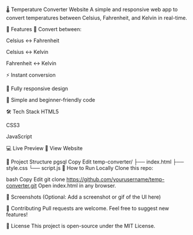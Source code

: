 🌡️ Temperature Converter Website
A simple and responsive web app to convert temperatures between Celsius, Fahrenheit, and Kelvin in real-time.

🔧 Features
🔁 Convert between:

Celsius ↔ Fahrenheit

Celsius ↔ Kelvin

Fahrenheit ↔ Kelvin

⚡ Instant conversion

📱 Fully responsive design

🧠 Simple and beginner-friendly code

🛠️ Tech Stack
HTML5

CSS3

JavaScript

💻 Live Preview
🔗 View Website <!-- Add your deployed site link here -->

📁 Project Structure
pgsql
Copy
Edit
temp-converter/
├── index.html
├── style.css
└── script.js
🚀 How to Run Locally
Clone this repo:

bash
Copy
Edit
git clone https://github.com/yourusername/temp-converter.git
Open index.html in any browser.

📸 Screenshots
(Optional: Add a screenshot or gif of the UI here)

🙌 Contributing
Pull requests are welcome. Feel free to suggest new features!

📜 License
This project is open-source under the MIT License.
